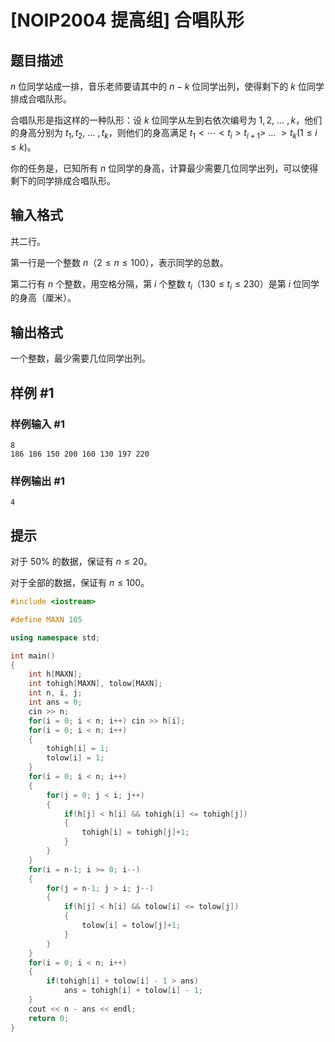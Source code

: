 # [NOIP2004 提高组] 合唱队形

## 题目描述

$n$ 位同学站成一排，音乐老师要请其中的 $n-k$ 位同学出列，使得剩下的 $k$ 位同学排成合唱队形。

合唱队形是指这样的一种队形：设 $k$ 位同学从左到右依次编号为 $1,2,$ … $,k$，他们的身高分别为 $t_1,t_2,$ … $,t_k$，则他们的身高满足 $t_1< \cdots <t_i>t_{i+1}>$ … $>t_k(1\le i\le k)$。

你的任务是，已知所有 $n$ 位同学的身高，计算最少需要几位同学出列，可以使得剩下的同学排成合唱队形。

## 输入格式

共二行。

第一行是一个整数 $n$（$2\le n\le100$），表示同学的总数。

第二行有 $n$ 个整数，用空格分隔，第 $i$ 个整数 $t_i$（$130\le t_i\le230$）是第 $i$ 位同学的身高（厘米）。

## 输出格式

一个整数，最少需要几位同学出列。

## 样例 #1

### 样例输入 #1

```
8
186 186 150 200 160 130 197 220
```

### 样例输出 #1

```
4
```

## 提示

对于 $50\%$ 的数据，保证有 $n \le 20$。

对于全部的数据，保证有 $n \le 100$。

```cpp
#include <iostream>

#define MAXN 105

using namespace std;

int main()
{
    int h[MAXN];
    int tohigh[MAXN], tolow[MAXN];
    int n, i, j;
    int ans = 0;
    cin >> n;
    for(i = 0; i < n; i++) cin >> h[i];
    for(i = 0; i < n; i++)
    {
        tohigh[i] = 1;
        tolow[i] = 1;
    }
    for(i = 0; i < n; i++)
    {
        for(j = 0; j < i; j++)
        {
            if(h[j] < h[i] && tohigh[i] <= tohigh[j])
            {
                tohigh[i] = tohigh[j]+1;
            }
        }
    }
    for(i = n-1; i >= 0; i--)
    {
        for(j = n-1; j > i; j--)
        {
            if(h[j] < h[i] && tolow[i] <= tolow[j])
            {
                tolow[i] = tolow[j]+1;
            }
        }
    }
    for(i = 0; i < n; i++)
    {
        if(tohigh[i] + tolow[i] - 1 > ans)
            ans = tohigh[i] + tolow[i] - 1;
    }
    cout << n - ans << endl;
    return 0;
}
```
